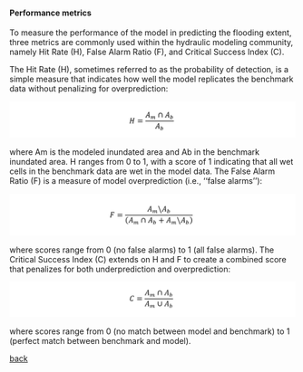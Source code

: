 #### Performance metrics

To measure the performance of the model in predicting the flooding extent, three metrics are commonly used within the hydraulic modeling community, namely Hit Rate (H), False Alarm Ratio (F), and Critical Success Index (C). 

The Hit Rate (H), sometimes referred to as the probability of detection, is a simple measure that indicates how well the model replicates the benchmark data without penalizing for overprediction:

![Image](/Figures/metrics1.PNG)

where Am is the modeled inundated area and Ab in the benchmark inundated area. H ranges from 0 to 1, with a score of 1 indicating that all wet cells in the benchmark data are wet in the model data. The False Alarm Ratio (F) is a measure of model overprediction (i.e., ‘‘false alarms’’):

![Image](/Figures/metrics2.PNG)

where scores range from 0 (no false alarms) to 1 (all false alarms). The Critical Success Index (C) extends on H and F to create a combined score that penalizes for both underprediction and overprediction:

![Image](/Figures/metrics3.PNG)

where scores range from 0 (no match between model and benchmark) to 1 (perfect match between benchmark and model).

[back](/EnvAcy5.md)
